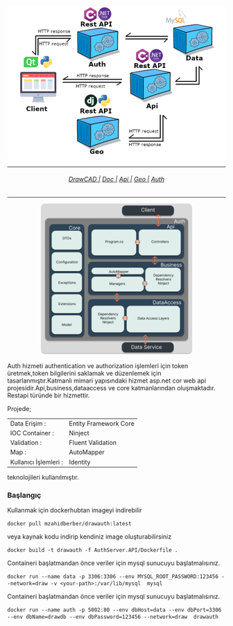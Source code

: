 <img src="drawcad.png">
<hr>
<h6 align="center">
  <a href="https://docs.drawprogram.org">DrawCAD |</a>
  <a href="https://docs.drawprogram.org/doc">Doc |</a>
  <a href="https://docs.drawprogram.org/api">Api |</a>
  <a href="https://docs.drawprogram.org/geo">Geo |</a>
  <a href="https://docs.drawprogram.org/auth">Auth</a>
</h6>
<hr>

<div align="center">
    <img src="auth.png" style="width:70%">
</div>

Auth hizmeti authentication ve authorization işlemleri için token üretmek,token bilgilerini saklamak ve düzenlemek için tasarlanmıştır.Katmanlı mimari yapısındaki hizmet asp.net cor web api projesidir.Api,business,dataaccess ve core katmanlarından oluşmaktadır. Restapi türünde bir hizmettir.

<p>
    Projede;
    <div style="max-width:36rem;">
        <table>
            <tbody>
                <tr>
                    <td scope="row">Data Erişim :</td>
                    <td>Entity Framework Core</td>
                </tr>
                <tr>
                    <td scope="row">IOC Container : </td>
                    <td>Ninject</td>
                </tr>
                <tr>
                    <td scope="row">Validation : </td>
                    <td colspan="2">Fluent Validation</td>
                </tr>
                <tr>
                    <td scope="row">Map : </td>
                    <td colspan="2">AutoMapper</td>
                </tr>
                <tr>
                    <td scope="row">Kullanıcı İşlemleri : </td>
                    <td colspan="2">Identity</td>
                </tr>
            </tbody>
        </table>
    </div>
    teknolojileri kullanılmıştır.
</p>



<h3>Başlangıç</h3>
<p>Kullanmak için dockerhubtan imageyi indirebilir</p>

```
docker pull mzahidberber/drawauth:latest
```

<p>veya kaynak kodu indirip kendiniz image oluşturabilirsiniz</p>

```
docker build -t drawauth -f AuthServer.API/Dockerfile .
```

<p>Containeri başlatmandan önce veriler için mysql sunucuyu başlatmalısınız.</p>

```
docker run --name data -p 3306:3306 --env MYSQL_ROOT_PASSWORD:123456 --network=draw -v <your-path>:/var/lib/mysql  mysql
```

<p>Containeri başlatmandan önce veriler için mysql sunucuyu başlatmalısınız.</p>

```
docker run --name auth -p 5002:80 --env dbHost=data --env dbPort=3306 --env dbName=drawdb --env dbPassword=123456 --network=draw  drawauth
```